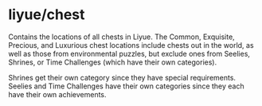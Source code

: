 # liyue/chest

Contains the locations of all chests in Liyue. The Common, Exquisite, Precious, and Luxurious chest locations include chests out in the world, as well as those from environmental puzzles, but exclude ones from Seelies, Shrines, or Time Challenges (which have their own categories).

Shrines get their own category since they have special requirements. Seelies and Time Challenges have their own categories since they each have their own achievements.
